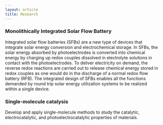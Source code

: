 ```yaml
---
layout: article
title: Research
---
```


### Monolithically Integrated Solar Flow Battery

Integrated solar flow batteries (SFBs) are a new type of devices that integrate solar energy conversion and electrochemical storage. In SFBs, the solar energy absorbed by photoelectrodes is converted into chemical energy by charging up redox couples dissolved in electrolyte solutions in contact with the photoelectrodes. To deliver electricity on demand, the reverse redox reactions are carried out to release chemical energy stored in redox couples as one would do in the discharge of a normal redox flow battery (RFB). The integrated design of SFBs enables all the functions demanded by round trip solar energy utilization systems to be realized within a single device. 

### Single-molecule catalysis

Develop and apply single-molecule methods to study the catalytic, electrocatalytic, and photoelectrocatalytic properties of  materials.




